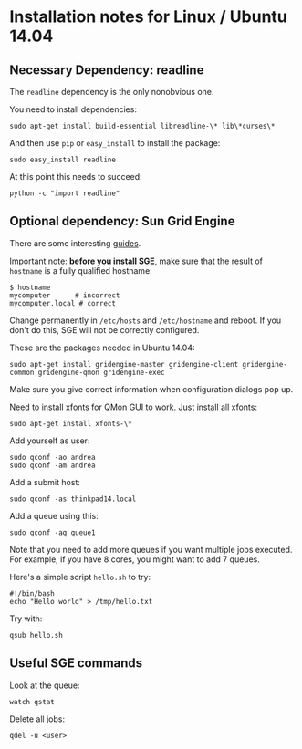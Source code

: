 
Installation notes for Linux / Ubuntu 14.04
===========================================

Necessary Dependency: readline
------------------------------

The ``readline`` dependency is the only nonobvious one.

You need to install dependencies:

    sudo apt-get install build-essential libreadline-\* lib\*curses\*

And then use ``pip`` or ``easy_install`` to install the package:

    sudo easy_install readline

At this point this needs to succeed:

    python -c "import readline"

Optional dependency:  Sun Grid Engine
----------------------------------------------

There are some interesting [guides].

[guides]: http://scidom.wordpress.com/tag/parallel/

Important note: **before you install SGE**, make sure that the result of ``hostname`` is a fully qualified hostname:

    $ hostname
    mycomputer      # incorrect
    mycomputer.local # correct

Change permanently in ``/etc/hosts`` and ``/etc/hostname`` and reboot.
If you don't do this, SGE will not be correctly configured.

These are the packages needed in Ubuntu 14.04:

    sudo apt-get install gridengine-master gridengine-client gridengine-common gridengine-qmon gridengine-exec

Make sure you give correct information when configuration dialogs pop up.

Need to install xfonts for QMon GUI to work. Just install all xfonts:

    sudo apt-get install xfonts-\*

Add yourself as user:

    sudo qconf -ao andrea
    sudo qconf -am andrea

Add a submit host:

    sudo qconf -as thinkpad14.local

Add a queue using this:

    sudo qconf -aq queue1

Note that you need to add more queues if you want multiple jobs executed.
For example, if you have 8 cores, you might want to add 7 queues.

Here's a simple script ``hello.sh`` to try:

    #!/bin/bash
    echo "Hello world" > /tmp/hello.txt

Try with:

    qsub hello.sh


Useful SGE commands
----------------

Look at the queue:

    watch qstat

Delete all jobs:

    qdel -u <user>

